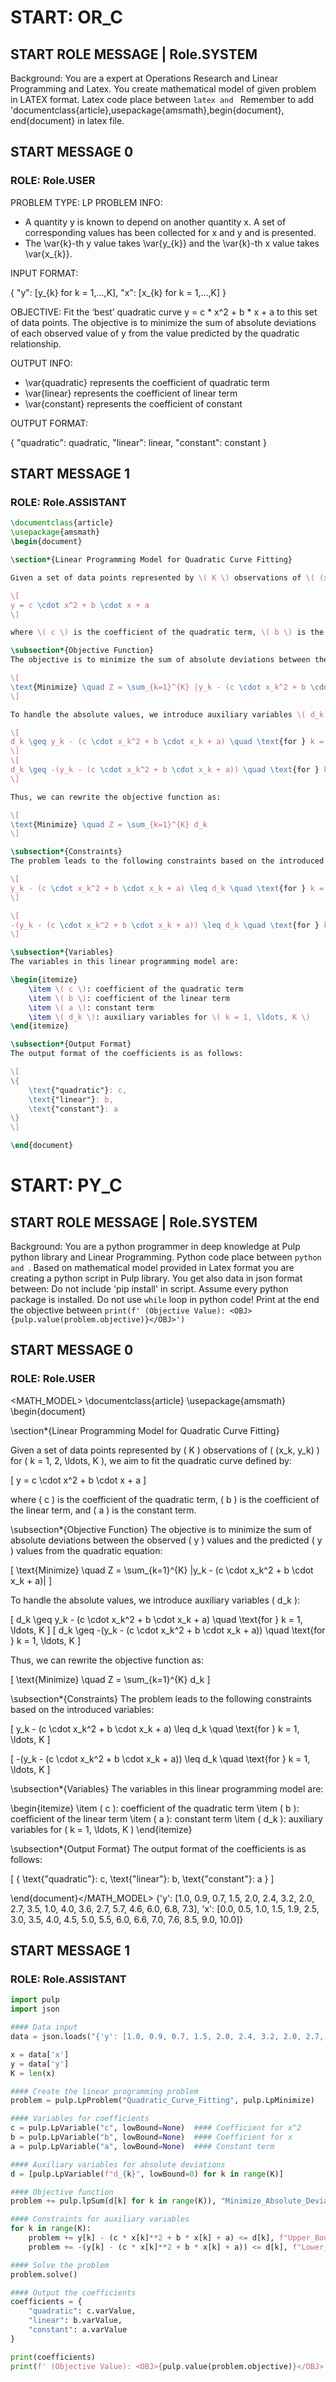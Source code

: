 # START: OR_C 
## START ROLE MESSAGE | Role.SYSTEM 
Background: You are a expert at Operations Research and Linear Programming and Latex. You create mathematical model of given problem in LATEX format. Latex code place between ```latex and ``` Remember to add 'documentclass{article},usepackage{amsmath},begin{document}, end{document} in latex file. 
## START MESSAGE 0 
### ROLE: Role.USER
<DESCRIPTION>
PROBLEM TYPE: LP
PROBLEM INFO:

- A quantity y is known to depend on another quantity x. A set of corresponding values has been collected for x and y and is presented.
- The \var{k}-th y value takes \var{y_{k}} and the \var{k}-th x value takes \var{x_{k}}.

INPUT FORMAT:

{
    "y": [y_{k} for k = 1,...,K],
    "x": [x_{k} for k = 1,...,K]
}


OBJECTIVE: Fit the ‘best’ quadratic curve y = c * x^2 + b * x + a to this set of data points. The objective is to minimize the sum of absolute deviations of each observed value of y from the value predicted by the quadratic relationship.

OUTPUT INFO:

- \var{quadratic} represents the coefficient of quadratic term
- \var{linear} represents the coefficient of linear term
- \var{constant} represents the coefficient of constant

OUTPUT FORMAT:

{
    "quadratic": quadratic,
    "linear": linear,
    "constant": constant
}
</DESCRIPTION>


## START MESSAGE 1 
### ROLE: Role.ASSISTANT
```latex
\documentclass{article}
\usepackage{amsmath}
\begin{document}

\section*{Linear Programming Model for Quadratic Curve Fitting}

Given a set of data points represented by \( K \) observations of \( (x_k, y_k) \) for \( k = 1, 2, \ldots, K \), we aim to fit the quadratic curve defined by:

\[
y = c \cdot x^2 + b \cdot x + a
\]

where \( c \) is the coefficient of the quadratic term, \( b \) is the coefficient of the linear term, and \( a \) is the constant term.

\subsection*{Objective Function}
The objective is to minimize the sum of absolute deviations between the observed \( y \) values and the predicted \( y \) values from the quadratic equation:

\[
\text{Minimize} \quad Z = \sum_{k=1}^{K} |y_k - (c \cdot x_k^2 + b \cdot x_k + a)|
\]

To handle the absolute values, we introduce auxiliary variables \( d_k \):

\[
d_k \geq y_k - (c \cdot x_k^2 + b \cdot x_k + a) \quad \text{for } k = 1, \ldots, K
\]
\[
d_k \geq -(y_k - (c \cdot x_k^2 + b \cdot x_k + a)) \quad \text{for } k = 1, \ldots, K
\]

Thus, we can rewrite the objective function as:

\[
\text{Minimize} \quad Z = \sum_{k=1}^{K} d_k
\]

\subsection*{Constraints}
The problem leads to the following constraints based on the introduced variables:

\[
y_k - (c \cdot x_k^2 + b \cdot x_k + a) \leq d_k \quad \text{for } k = 1, \ldots, K
\]

\[
-(y_k - (c \cdot x_k^2 + b \cdot x_k + a)) \leq d_k \quad \text{for } k = 1, \ldots, K
\]

\subsection*{Variables}
The variables in this linear programming model are:

\begin{itemize}
    \item \( c \): coefficient of the quadratic term
    \item \( b \): coefficient of the linear term
    \item \( a \): constant term
    \item \( d_k \): auxiliary variables for \( k = 1, \ldots, K \)
\end{itemize}

\subsection*{Output Format}
The output format of the coefficients is as follows:

\[
\{
    \text{"quadratic"}: c,
    \text{"linear"}: b,
    \text{"constant"}: a
\}
\]

\end{document}
```

# START: PY_C 
## START ROLE MESSAGE | Role.SYSTEM 
Background: You are a python programmer in deep knowledge at Pulp python library and Linear Programming. Python code place between ```python and ```. Based on mathematical model provided in Latex format you are creating a python script in Pulp library. You get also data in json format between: <DATA></DATA> Do not include 'pip install' in script. Assume every python package is installed. Do not use `while` loop in python code! Print at the end the objective between <OBJ></OBJ> `print(f' (Objective Value): <OBJ>{pulp.value(problem.objective)}</OBJ>')` 
## START MESSAGE 0 
### ROLE: Role.USER
<MATH_MODEL>
\documentclass{article}
\usepackage{amsmath}
\begin{document}

\section*{Linear Programming Model for Quadratic Curve Fitting}

Given a set of data points represented by \( K \) observations of \( (x_k, y_k) \) for \( k = 1, 2, \ldots, K \), we aim to fit the quadratic curve defined by:

\[
y = c \cdot x^2 + b \cdot x + a
\]

where \( c \) is the coefficient of the quadratic term, \( b \) is the coefficient of the linear term, and \( a \) is the constant term.

\subsection*{Objective Function}
The objective is to minimize the sum of absolute deviations between the observed \( y \) values and the predicted \( y \) values from the quadratic equation:

\[
\text{Minimize} \quad Z = \sum_{k=1}^{K} |y_k - (c \cdot x_k^2 + b \cdot x_k + a)|
\]

To handle the absolute values, we introduce auxiliary variables \( d_k \):

\[
d_k \geq y_k - (c \cdot x_k^2 + b \cdot x_k + a) \quad \text{for } k = 1, \ldots, K
\]
\[
d_k \geq -(y_k - (c \cdot x_k^2 + b \cdot x_k + a)) \quad \text{for } k = 1, \ldots, K
\]

Thus, we can rewrite the objective function as:

\[
\text{Minimize} \quad Z = \sum_{k=1}^{K} d_k
\]

\subsection*{Constraints}
The problem leads to the following constraints based on the introduced variables:

\[
y_k - (c \cdot x_k^2 + b \cdot x_k + a) \leq d_k \quad \text{for } k = 1, \ldots, K
\]

\[
-(y_k - (c \cdot x_k^2 + b \cdot x_k + a)) \leq d_k \quad \text{for } k = 1, \ldots, K
\]

\subsection*{Variables}
The variables in this linear programming model are:

\begin{itemize}
    \item \( c \): coefficient of the quadratic term
    \item \( b \): coefficient of the linear term
    \item \( a \): constant term
    \item \( d_k \): auxiliary variables for \( k = 1, \ldots, K \)
\end{itemize}

\subsection*{Output Format}
The output format of the coefficients is as follows:

\[
\{
    \text{"quadratic"}: c,
    \text{"linear"}: b,
    \text{"constant"}: a
\}
\]

\end{document}</MATH_MODEL>
<DATA>
{'y': [1.0, 0.9, 0.7, 1.5, 2.0, 2.4, 3.2, 2.0, 2.7, 3.5, 1.0, 4.0, 3.6, 2.7, 5.7, 4.6, 6.0, 6.8, 7.3], 'x': [0.0, 0.5, 1.0, 1.5, 1.9, 2.5, 3.0, 3.5, 4.0, 4.5, 5.0, 5.5, 6.0, 6.6, 7.0, 7.6, 8.5, 9.0, 10.0]}</DATA>


## START MESSAGE 1 
### ROLE: Role.ASSISTANT
```python
import pulp
import json

#### Data input
data = json.loads("{'y': [1.0, 0.9, 0.7, 1.5, 2.0, 2.4, 3.2, 2.0, 2.7, 3.5, 1.0, 4.0, 3.6, 2.7, 5.7, 4.6, 6.0, 6.8, 7.3], 'x': [0.0, 0.5, 1.0, 1.5, 1.9, 2.5, 3.0, 3.5, 4.0, 4.5, 5.0, 5.5, 6.0, 6.6, 7.0, 7.6, 8.5, 9.0, 10.0]}")

x = data['x']
y = data['y']
K = len(x)

#### Create the linear programming problem
problem = pulp.LpProblem("Quadratic_Curve_Fitting", pulp.LpMinimize)

#### Variables for coefficients
c = pulp.LpVariable("c", lowBound=None)  #### Coefficient for x^2
b = pulp.LpVariable("b", lowBound=None)  #### Coefficient for x
a = pulp.LpVariable("a", lowBound=None)  #### Constant term

#### Auxiliary variables for absolute deviations
d = [pulp.LpVariable(f"d_{k}", lowBound=0) for k in range(K)]

#### Objective function
problem += pulp.lpSum(d[k] for k in range(K)), "Minimize_Absolute_Deviations"

#### Constraints for auxiliary variables
for k in range(K):
    problem += y[k] - (c * x[k]**2 + b * x[k] + a) <= d[k], f"Upper_Bound_Constraint_{k}"
    problem += -(y[k] - (c * x[k]**2 + b * x[k] + a)) <= d[k], f"Lower_Bound_Constraint_{k}"

#### Solve the problem
problem.solve()

#### Output the coefficients
coefficients = {
    "quadratic": c.varValue,
    "linear": b.varValue,
    "constant": a.varValue
}

print(coefficients)
print(f' (Objective Value): <OBJ>{pulp.value(problem.objective)}</OBJ>')
```

